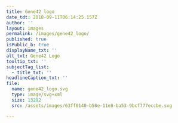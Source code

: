 ```yaml
---
title: Gene42 logo
date_tdt: 2018-09-11T06:14:25.157Z
author: ''
layout: images
permalink: /images/gene42_logo/
published: true
isPublic_b: true
displayName_txt: ''
alt_txt: Gene42 Logo
tooltip_txt: ''
subjectTag_list:
  - title_txt: ''
headlineCaption_txt: ''
file:
  name: gene42_logo.svg
  type: image/svg+xml
  size: 13292
  src: /assets/images/63ff0140-b58e-11e8-ba53-9bcf777eccbe.svg

---
```


